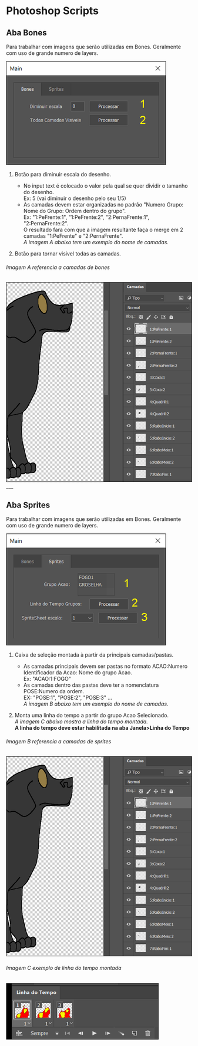 # Photoshop Scripts

## Aba Bones
Para trabalhar com imagens que serão utilizadas em Bones. Geralmente com uso de grande numero de layers.

<img src="https://raw.githubusercontent.com/LoveraSantiago/photoshopScripts/develop/imgs/dialog1.png?sanitize=true&raw=true" style="border: 1px solid #000;">

1. Botão para diminuir escala do desenho. 
    - No input text é colocado o valor pela qual se quer dividir o tamanho do desenho.  
      Ex: 5 (vai diminuir o desenho pelo seu 1/5)
    - As camadas devem estar organizadas no padrão "Numero Grupo: Nome do Grupo: Ordem dentro do grupo".  
      Ex: "1:PeFrente:1", "1:PeFrente:2", "2:PernaFrente:1", "2:PernaFrente:2".  
      O resultado fara com que a imagem resultante faça o merge em 2 camadas "1:PeFrente" e "2:PernaFrente".  
      *A imagem A abaixo tem um exemplo do nome de camadas.*

2. Botão para tornar visivel todas as camadas.

###### Imagem A referencia a camadas de bones
<img src="https://raw.githubusercontent.com/LoveraSantiago/photoshopScripts/develop/imgs/excamadabones.png?sanitize=true&raw=true" style="border: 1px solid #000;">
___

## Aba Sprites
Para trabalhar com imagens que serão utilizadas em Bones. Geralmente com uso de grande numero de layers.

<img src="https://raw.githubusercontent.com/LoveraSantiago/photoshopScripts/develop/imgs/dialog2.png?sanitize=true&raw=true" style="border: 1px solid #000;">

1. Caixa de seleção montada à partir da principais camadas/pastas.
    - As camadas principais devem ser pastas no formato ACAO:Numero Identificador da Acao: Nome do grupo Acao.  
      Ex: "ACAO:1:FOGO"  
    - As camadas dentro das pastas deve ter a nomenclatura POSE:Numero da ordem.  
      EX: "POSE:1", "POSE:2", "POSE:3" ...  
      *A imagem B abaixo tem um exemplo do nome de camadas.*

2. Monta uma linha do tempo a partir do grupo Acao Selecionado.  
 *A imagem C abaixo mostra a linha do tempo montada.*  
 **A linha do tempo deve estar habilitada na aba Janela>Linha do Tempo**


###### Imagem B referencia a camadas de sprites
<img src="https://raw.githubusercontent.com/LoveraSantiago/photoshopScripts/develop/imgs/excamadabones.png?sanitize=true&raw=true" style="border: 1px solid #000;">

###### Imagem C exemplo de linha do tempo montada
<img src="https://raw.githubusercontent.com/LoveraSantiago/photoshopScripts/develop/imgs/exlinhadetempo.png?sanitize=true&raw=true" style="border: 1px solid #000;">